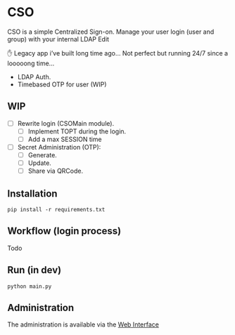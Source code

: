 # CSO

CSO is a simple Centralized Sign-on. Manage your user login (user and group) with your internal LDAP Edit

✋ Legacy app i’ve built long time ago… Not perfect but running 24/7 since a looooong time…

- LDAP Auth.
- Timebased OTP for user (WIP)

## WIP

- [ ] Rewrite login (CSOMain module).
  - [ ] Implement TOPT during the login.
  - [ ] Add a max SESSION time
- [ ] Secret Administration (OTP):
  - [ ] Generate.
  - [ ] Update.
  - [ ] Share via QRCode.

## Installation

```shell
pip install -r requirements.txt
```

## Workflow (login process)

Todo

## Run (in dev)

```shell
python main.py
```

## Administration

The administration is available via the [Web Interface](http://localhost:5000/admin)